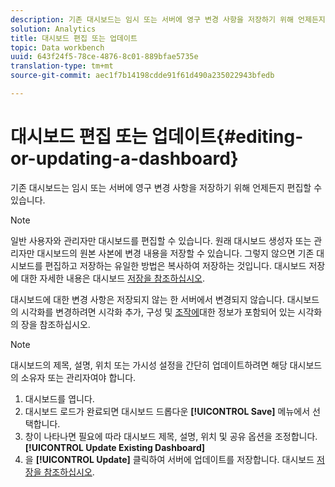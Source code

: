 ```yaml
---
description: 기존 대시보드는 임시 또는 서버에 영구 변경 사항을 저장하기 위해 언제든지 편집할 수 있습니다.
solution: Analytics
title: 대시보드 편집 또는 업데이트
topic: Data workbench
uuid: 643f24f5-78ce-4876-8c01-889bfae5735e
translation-type: tm+mt
source-git-commit: aec1f7b14198cdde91f61d490a235022943bfedb

---
```



# 대시보드 편집 또는 업데이트{#editing-or-updating-a-dashboard}

기존 대시보드는 임시 또는 서버에 영구 변경 사항을 저장하기 위해 언제든지 편집할 수 있습니다.

>[!NOTE]
>
>일반 사용자와 관리자만 대시보드를 편집할 수 있습니다. 원래 대시보드 생성자 또는 관리자만 대시보드의 원본 사본에 변경 내용을 저장할 수 있습니다. 그렇지 않으면 기존 대시보드를 편집하고 저장하는 유일한 방법은 복사하여 저장하는 것입니다. 대시보드 저장에 대한 자세한 내용은 대시보드 [저장을 참조하십시오](../../../home/c-adobe-data-workbench-dashboard/c-dashboards/t-saving-a-dashboard.md#task-4132cf487bc640149c91afd0b7b0701e).

대시보드에 대한 변경 사항은 저장되지 않는 한 서버에서 변경되지 않습니다. 대시보드의 시각화를 변경하려면 시각화 추가, 구성 및 [조작에](../../../home/c-adobe-data-workbench-dashboard/c-visualizations/c-visualizations.md#concept-426ed20f270f4be48ecc3574f3078d8e)대한 정보가 포함되어 있는 시각화의 장을 참조하십시오.

>[!NOTE]
>
>대시보드의 제목, 설명, 위치 또는 가시성 설정을 간단히 업데이트하려면 해당 대시보드의 소유자 또는 관리자여야 합니다.

1. 대시보드를 엽니다.
1. 대시보드 로드가 완료되면 대시보드 드롭다운 **[!UICONTROL Save]** 메뉴에서 선택합니다.
1. 창이 나타나면 필요에 따라 대시보드 제목, 설명, 위치 및 공유 옵션을 조정합니다. **[!UICONTROL Update Existing Dashboard]**
1. 을 **[!UICONTROL Update]** 클릭하여 서버에 업데이트를 저장합니다. 대시보드 [저장을 참조하십시오](../../../home/c-adobe-data-workbench-dashboard/c-dashboards/t-saving-a-dashboard.md#task-4132cf487bc640149c91afd0b7b0701e).
